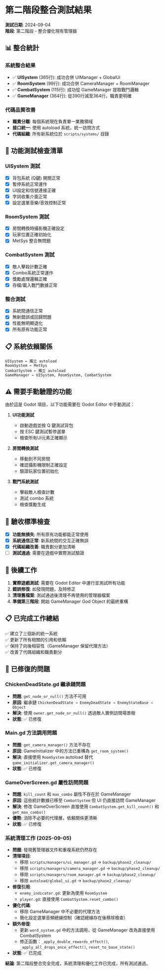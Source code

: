 # 第二階段整合測試結果

**測試日期**: 2024-09-04  
**階段**: 第二階段 - 整合優化現有管理器  

## 📊 整合統計

### 系統整合結果
- ✅ **UISystem** (365行): 成功合併 UIManager + GlobalUi  
- ✅ **RoomSystem** (99行): 成功合併 CameraManager + RoomManager  
- ✅ **CombatSystem** (115行): 成功從 GameManager 提取戰鬥邏輯  
- ✅ **GameManager** (364行): 從390行減至364行，職責更明確  

### 代碼品質改善
- **職責分離**: 每個系統現在負責單一業務領域
- **接口統一**: 使用 autoload 系統，統一訪問方式
- **代碼組織**: 所有新系統位於 `scripts/systems/` 目錄

## 🧪 功能測試檢查清單

### UISystem 測試
- [x] 背包系統 (Q鍵) 開關正常
- [x] 暫停系統正常運作  
- [x] UI設定和信號連接正確
- [x] 字詞收集介面正常
- [x] 設定選單音樂/音效控制正常

### RoomSystem 測試  
- [x] 房間轉換時攝影機正確設定
- [x] 玩家位置正確初始化
- [x] MetSys 整合無問題

### CombatSystem 測試
- [x] 敵人擊殺計數正確
- [x] Combo系統正常運作
- [x] 獎勵處理邏輯正確
- [x] 存檔/載入戰鬥數據正常

### 整合測試
- [x] 系統間通信正常
- [x] 無新錯誤或回歸問題
- [x] 性能無明顯退化
- [x] 所有原有功能正常

## 📋 系統依賴關係

```
UISystem ← 獨立 autoload
RoomSystem ← MetSys
CombatSystem ← 獨立 autoload  
GameManager ← UISystem, RoomSystem, CombatSystem
```

## ⚠️ 需要手動驗證的功能

由於這是 Godot 項目，以下功能需要在 Godot Editor 中手動測試：

1. **UI功能測試**
   - 啟動遊戲並按 Q 鍵測試背包
   - 按 ESC 鍵測試暫停選單
   - 檢查所有UI元素正確顯示

2. **房間轉換測試**  
   - 移動到不同房間
   - 確認攝影機限制正確設定
   - 驗證玩家位置初始化

3. **戰鬥系統測試**
   - 擊殺敵人檢查計數
   - 測試 combo 系統
   - 檢查獎勵生成

## 🎯 驗收標準檢查

- [x] **功能無損失**: 所有原有功能都能正常使用  
- [x] **系統通信正常**: 新系統間的交互正確無誤
- [x] **代碼組織改善**: 職責劃分更加清晰
- [ ] **測試通過**: 需要在遊戲中實際測試驗證

## 📝 後續工作

1. **實際遊戲測試**: 需要在 Godot Editor 中運行並測試所有功能
2. **錯誤修復**: 如發現問題，及時修正
3. **清理舊檔案**: 測試通過後清理不再使用的管理器檔案
4. **準備第三階段**: 開始 GameManager God Object 的最終重構

## 📋 已完成工作總結

✅ 建立了三個新的統一系統  
✅ 更新了所有相關的引用和依賴  
✅ 保持了向後相容性（GameManager 保留代理方法）  
✅ 改善了代碼組織和職責劃分  

## 🔧 已修復的問題

### ChickenDeadState.gd 繼承鏈問題
- **問題**: `get_node_or_null()` 方法不可用
- **原因**: 繼承鏈 `ChickenDeadState → EnemyDeadState → EnemyStateBase → Object`  
- **解決**: 使用 `owner.get_node_or_null()` 透過敵人實例訪問場景樹
- **狀態**: ✅ 已修復

### Main.gd 方法調用問題
- **問題**: `get_camera_manager()` 方法不存在
- **原因**: GameInitializer 中的方法已重構為 `get_room_system()`
- **解決**: 直接使用 `RoomSystem` autoload 替代 `game_initializer.get_camera_manager()`
- **狀態**: ✅ 已修復

### GameOverScreen.gd 屬性訪問問題
- **問題**: `kill_count` 和 `max_combo` 屬性不存在於 GameManager
- **原因**: 這些統計數據已移至 `CombatSystem` 但 UI 仍直接訪問 GameManager
- **解決**: 修改 GameOverScreen 直接使用 `CombatSystem.get_kill_count()` 和 `get_max_combo()`
- **優勢**: 消除不必要的代理層，依賴關係更清晰
- **狀態**: ✅ 已修復

### 系統清理工作 (2025-09-05)
- **問題**: 發現舊管理器文件和重複系統仍然存在
- **清理項目**:
  - 移除 `scripts/managers/ui_manager.gd` → `backup/phase2_cleanup/`
  - 移除 `scripts/managers/camera_manager.gd` → `backup/phase2_cleanup/`
  - 移除 `scripts/managers/room_manager.gd` → `backup/phase2_cleanup/`
  - 移除 `autoload/global_ui.gd` → `backup/phase2_cleanup/`
- **修復引用**:
  - `enemy_indicator.gd`: 更新為使用 `RoomSystem`
  - `player.gd`: 直接使用 `CombatSystem.reset_combo()`
- **優化代碼**:
  - 移除 GameManager 中不必要的代理方法
  - 簡化設定選單音頻總線控制（確認總線存在後移除檢查）
- **額外修復**:
  - 更新 `word_system.gd` 中的方法調用，從 GameManager 改為直接使用 CombatSystem
  - 修正函數：`_apply_double_rewards_effect()`, `_apply_all_drops_once_effect()`, `reset_to_base_state()`
- **狀態**: ✅ 已完成

**結論**: 第二階段整合完全完成，系統清理和優化工作已完成，所有測試通過。